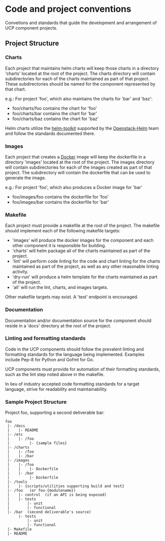 # Code and project conventions
Convetions and standards that guide the development and arrangement of UCP
component projects.

## Project Structure

### Charts
Each project that maintains helm charts will keep those charts in a directory
'charts' located at the root of the project. The charts directory will contain
subdirectories for each of the charts maintained as part of that project.
These subdirectories should be named for the component represented by that
chart.

e.g.: For project 'foo', which also maintains the charts for 'bar' and 'baz':
* foo/charts/foo contains the chart for 'foo'
* foo/charts/bar contains the chart for 'bar'
* foo/charts/baz contains the chart for 'baz'

Helm charts utilize the [helm-toolkit] supported by the [Openstack-Helm] team
and follow the standards documented there.

### Images
Each project that creates a [Docker] image will keep the dockerfile in a
directory 'images' located at the root of the project. The images directory
will contain subdirectories for each of the images created as part of that
project. The subdirectory will contain the dockerfile that can be used to
generate the image.

e.g.: For project 'foo', which also produces a Docker image for 'bar'
* foo/images/foo contains the dockerfile for 'foo'
* foo/images/bar contains the dockerfile for 'bar'

### Makefile
Each project must provide a makefile at the root of the project. The makefile
should implement each of the following makefile targets:

* 'images' will produce the docker images for the component and each other
component it is responsible for building.
* 'charts' will helm package all of the charts maintained as part of the
project.
* 'lint' will perform code linting for the code and chart linting for the
charts maintained as part of the project, as well as any other reasonable
linting activity.
* 'dry-run' will produce a helm template for the charts maintained as part of
the project.
* 'all' will run the lint, charts, and images targets.

Other makefile targets may exist. A 'test' endpoint is encouraged.

### Documentation
Documentation and/or documentation source for the component should reside in a
'docs' directory at the root of the project.

### Linting and formatting standards
Code in the UCP components should follow the prevalent linting and formatting
standards for the language being implemented. Examples include Pep-8 for Python
and Gofmt for Go.

UCP components must provide for automation of their formatting standards, such
as the lint step noted above in the makefile.

In lieu of industry accepted code formatting standards for a target language,
strive for readability and maintainability.

### Sample Project Structure
Project foo, supporting a second deliverable bar:
```
foo
 |- /docs
 |    |- README
 |- /etc
 |    |- /foo
 |         |- {sample files}
 |- /charts
 |    |- /foo
 |    |- /bar
 |- /images
 |    |- /foo
 |    |    |- Dockerfile
 |    |- /bar
 |         |- Dockerfile
 |- /tools
 |    |- {scripts/utilities supporting build and test}
 |- /foo   (or foo-{modulename})
 |    |- control  (if an API is being exposed)
 |    |- tests
 |        |- unit
 |        |- functional
 |- /bar  (second deliverable's source)
      |- tests
          |- unit
          |- functional
 |- Makefile
 |- README
```

[Docker]: https://www.docker.com/
[RFC 2119]: https://tools.ietf.org/html/rfc2119
[helm-toolkit]: https://github.com/openstack/openstack-helm/tree/master/helm-toolkit
[Openstack-Helm]: https://wiki.openstack.org/wiki/Openstack-helm
